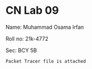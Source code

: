 # CN Lab 09
Name: Muhammad Osama Irfan

Roll no: 21k-4772

Sec: BCY 5B

```Packet Tracer file is attached```

